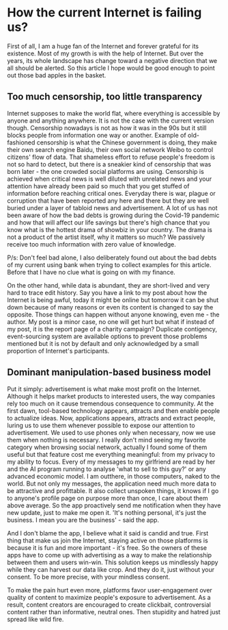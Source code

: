 # How the current Internet is failing us?

First of all, I am a huge fan of the Internet and forever grateful for its existence. Most of my growth is with the help of Internet. But over the years, its whole landscape has change toward a negative direction that we all should be alerted. So this article I hope would be good enough to point out those bad apples in the basket.

## Too much censorship, too little transparency

Internet supposes to make the world flat, where everything is accessible by anyone and anything anywhere. It is not the case with the current version though. Censorship nowadays is not as how it was in the 90s but it still blocks people from information one way or another. Example of old-fashioned censorship is what the Chinese government is doing, they make their own search engine Baidu, their own social network Weibo to control citizens' flow of data. That shameless effort to refuse people's freedom is not so hard to detect, but there is a sneakier kind of censorship that was born later - the one crowded social platforms are using. Censorship is achieved when critical news is well diluted with unrelated news and your attention have already been paid so much that you get stuffed of information before reaching critical ones. Everyday there is war, plague or corruption that have been reported any here and there but they are well buried under a layer of tabloid news and advertisement. A lot of us has not been aware of how the bad debts is growing during the Covid-19 pandemic and how that will affect our life savings but there's high chance that you know what is the hottest drama of showbiz in your country. The drama is not a product of the artist itself, why it matters so much? We passively receive too much information with zero value of knowledge.

P/s: Don't feel bad alone, I also deliberately found out about the bad debts of my current using bank when trying to collect examples for this article. Before that I have no clue what is going on with my finance.

On the other hand, while data is abundant, they are short-lived and very hard to trace edit history. Say you have a link to my post about how the Internet is being awful, today it might be online but tomorrow it can be shut down because of many reasons or even its content is changed to say the opposite. Those things can happen without anyone knowing, even me - the author. My post is a minor case, no one will get hurt but what if instead of my post, it is the report page of a charity campaign? Duplicate contigency, event-sourcing system are available options to prevent those problems mentioned but it is not by default and only acknowledged by a small proportion of Internet's participants.

## Dominant manipulation-based business model

Put it simply: advertisement is what make most profit on the Internet. Although it helps market products to interested users, the way companies rely too much on it cause tremendous consequence to community. At the first dawn, tool-based technology appears, attracts and then enable people to actualize ideas. Now, applications appears, attracts and extract people, luring us to use them whenever possible to expose our attention to advertisement. We used to use phones only when necessary, now we use them when nothing is necessary. I really don't mind seeing my favorite category when browsing social network, actually I found some of them useful but that feature cost me everything meaningful: from my privacy to my ability to focus.
Every of my messages to my girlfriend are read by her and the AI program running to analyse 'what to sell to this guy?' or any advanced economic model. I am outthere, in those computers, naked to the world. But not only my messages, the application need much more data to be attractive and profittable. It also collect unspoken things, it knows if I go to anyone's profile page on purpose more than once, I care about them above average. So the app proactively send me notification when they have new update, just to make me open it. 'It's nothing personal, it's just the business. I mean you are the business' - said the app.

And I don't blame the app, I believe what it said is candid and true. First thing that make us join the Internet, staying active on those platforms is because it is fun and more important - it's free. So the owners of these apps have to come up with advertising as a way to make the relationship between them and users win-win. This solution keeps us mindlessly happy while they can harvest our data like crop. And they do it, just without your consent. To be more precise, with your mindless consent.

To make the pain hurt even more, platforms favor user-engagement over quality of content to maximize people's exposure to advertisement. As a result, content creators are encouraged to create clickbait, controversial content rather than informative, neutral ones. Then stupidity and hatred just spread like wild fire.


